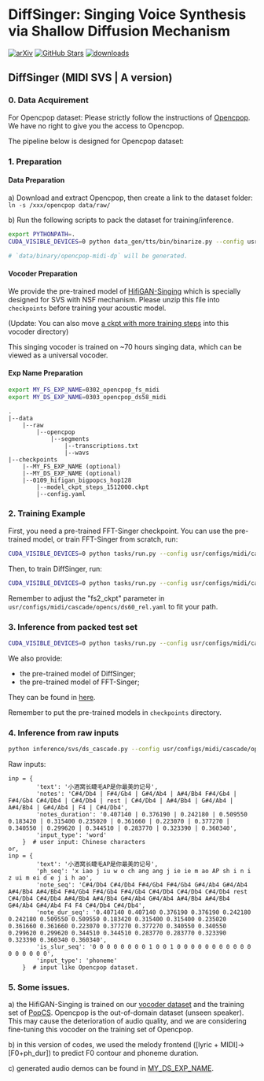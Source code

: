 # DiffSinger: Singing Voice Synthesis via Shallow Diffusion Mechanism
[![arXiv](https://img.shields.io/badge/arXiv-Paper-<COLOR>.svg)](https://arxiv.org/abs/2105.02446)
[![GitHub Stars](https://img.shields.io/github/stars/MoonInTheRiver/DiffSinger?style=social)](https://github.com/MoonInTheRiver/DiffSinger)
[![downloads](https://img.shields.io/github/downloads/MoonInTheRiver/DiffSinger/total.svg)](https://github.com/MoonInTheRiver/DiffSinger/releases)

## DiffSinger (MIDI SVS | A version)
### 0. Data Acquirement
For Opencpop dataset: Please strictly follow the instructions of [Opencpop](https://wenet.org.cn/opencpop/). We have no right to give you the access to Opencpop.

The pipeline below is designed for Opencpop dataset:

### 1. Preparation

#### Data Preparation
a) Download and extract Opencpop, then create a link to the dataset folder: `ln -s /xxx/opencpop data/raw/`

b) Run the following scripts to pack the dataset for training/inference.

```sh
export PYTHONPATH=.
CUDA_VISIBLE_DEVICES=0 python data_gen/tts/bin/binarize.py --config usr/configs/midi/cascade/opencs/aux_rel.yaml

# `data/binary/opencpop-midi-dp` will be generated.
```

#### Vocoder Preparation
We provide the pre-trained model of [HifiGAN-Singing](https://github.com/MoonInTheRiver/DiffSinger/releases/download/pretrain-model/0109_hifigan_bigpopcs_hop128.zip) which is specially designed for SVS with NSF mechanism.
Please unzip this file into `checkpoints` before training your acoustic model.

(Update: You can also move [a ckpt with more training steps](https://github.com/MoonInTheRiver/DiffSinger/releases/download/pretrain-model/model_ckpt_steps_1512000.ckpt) into this vocoder directory)

This singing vocoder is trained on ~70 hours singing data, which can be viewed as a universal vocoder. 

#### Exp Name Preparation
```bash
export MY_FS_EXP_NAME=0302_opencpop_fs_midi
export MY_DS_EXP_NAME=0303_opencpop_ds58_midi
```

```
.
|--data
    |--raw
        |--opencpop
            |--segments
                |--transcriptions.txt
                |--wavs
|--checkpoints
    |--MY_FS_EXP_NAME (optional)
    |--MY_DS_EXP_NAME (optional)
    |--0109_hifigan_bigpopcs_hop128
        |--model_ckpt_steps_1512000.ckpt
        |--config.yaml
```

### 2. Training Example
First, you need a pre-trained FFT-Singer checkpoint. You can use the pre-trained model, or train FFT-Singer from scratch, run:
```sh
CUDA_VISIBLE_DEVICES=0 python tasks/run.py --config usr/configs/midi/cascade/opencs/aux_rel.yaml --exp_name $MY_FS_EXP_NAME --reset
```

Then, to train DiffSinger, run:

```sh
CUDA_VISIBLE_DEVICES=0 python tasks/run.py --config usr/configs/midi/cascade/opencs/ds60_rel.yaml --exp_name $MY_DS_EXP_NAME --reset  
```

Remember to adjust the "fs2_ckpt" parameter in `usr/configs/midi/cascade/opencs/ds60_rel.yaml` to fit your path.

### 3. Inference from packed test set
```sh
CUDA_VISIBLE_DEVICES=0 python tasks/run.py --config usr/configs/midi/cascade/opencs/ds60_rel.yaml --exp_name $MY_DS_EXP_NAME --reset --infer
```

We also provide:
 - the pre-trained model of DiffSinger;
 - the pre-trained model of FFT-Singer;
 
They can be found in [here](https://github.com/MoonInTheRiver/DiffSinger/releases/download/pretrain-model/adjust-receptive-field.zip).

Remember to put the pre-trained models in `checkpoints` directory.

### 4. Inference from raw inputs
```sh
python inference/svs/ds_cascade.py --config usr/configs/midi/cascade/opencs/ds60_rel.yaml --exp_name $MY_DS_EXP_NAME
```
Raw inputs:
```
inp = {
        'text': '小酒窝长睫毛AP是你最美的记号',
        'notes': 'C#4/Db4 | F#4/Gb4 | G#4/Ab4 | A#4/Bb4 F#4/Gb4 | F#4/Gb4 C#4/Db4 | C#4/Db4 | rest | C#4/Db4 | A#4/Bb4 | G#4/Ab4 | A#4/Bb4 | G#4/Ab4 | F4 | C#4/Db4',
        'notes_duration': '0.407140 | 0.376190 | 0.242180 | 0.509550 0.183420 | 0.315400 0.235020 | 0.361660 | 0.223070 | 0.377270 | 0.340550 | 0.299620 | 0.344510 | 0.283770 | 0.323390 | 0.360340',
        'input_type': 'word'
    }  # user input: Chinese characters
or,
inp = {
        'text': '小酒窝长睫毛AP是你最美的记号',
        'ph_seq': 'x iao j iu w o ch ang ang j ie ie m ao AP sh i n i z ui m ei d e j i h ao',
        'note_seq': 'C#4/Db4 C#4/Db4 F#4/Gb4 F#4/Gb4 G#4/Ab4 G#4/Ab4 A#4/Bb4 A#4/Bb4 F#4/Gb4 F#4/Gb4 F#4/Gb4 C#4/Db4 C#4/Db4 C#4/Db4 rest C#4/Db4 C#4/Db4 A#4/Bb4 A#4/Bb4 G#4/Ab4 G#4/Ab4 A#4/Bb4 A#4/Bb4 G#4/Ab4 G#4/Ab4 F4 F4 C#4/Db4 C#4/Db4',
        'note_dur_seq': '0.407140 0.407140 0.376190 0.376190 0.242180 0.242180 0.509550 0.509550 0.183420 0.315400 0.315400 0.235020 0.361660 0.361660 0.223070 0.377270 0.377270 0.340550 0.340550 0.299620 0.299620 0.344510 0.344510 0.283770 0.283770 0.323390 0.323390 0.360340 0.360340',
        'is_slur_seq': '0 0 0 0 0 0 0 0 1 0 0 1 0 0 0 0 0 0 0 0 0 0 0 0 0 0 0 0 0',
        'input_type': 'phoneme'
    }  # input like Opencpop dataset.
```

### 5. Some issues.
a) the HifiGAN-Singing is trained on our [vocoder dataset](https://dl.acm.org/doi/abs/10.1145/3474085.3475437) and the training set of [PopCS](https://arxiv.org/abs/2105.02446). Opencpop is the out-of-domain dataset (unseen speaker). This may cause the deterioration of audio quality, and we are considering fine-tuning this vocoder on the training set of Opencpop.

b) in this version of codes, we used the melody frontend ([lyric + MIDI]->[F0+ph_dur]) to predict F0 contour and phoneme duration.

c) generated audio demos can be found in [MY_DS_EXP_NAME](https://github.com/MoonInTheRiver/DiffSinger/releases/download/pretrain-model/adjust-receptive-field.zip).
